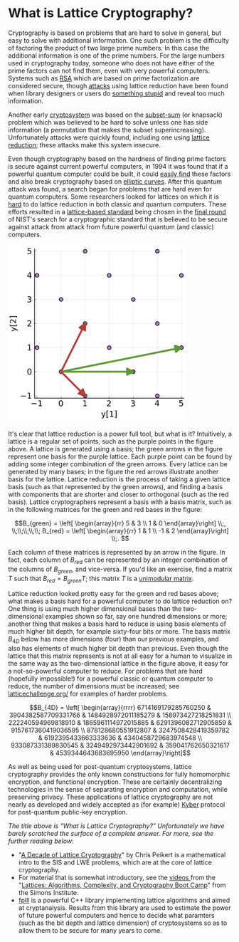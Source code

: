 # What is Lattice Cryptography?

Cryptography is based on problems that are hard to solve in general, but easy to solve with additional information. One such problem is the difficulty of factoring the product of two large prime numbers. In this case the additional information is one of the prime numbers. For the large numbers used in cryptography today, someone who does not have either of the prime factors can not find them, even with very powerful computers. Systems such as [RSA](https://en.wikipedia.org/wiki/RSA_(cryptosystem)) which are based on prime factorization are considered secure, though [attacks](https://link.springer.com/content/pdf/10.1007/3-540-68697-5_11.pdf) using lattice reduction have been found when library designers or users do [something stupid](https://link.springer.com/content/pdf/10.1007/3-540-68697-5_11.pdf) and reveal too much information.

Another early [cryptosystem](https://en.wikipedia.org/wiki/Merkle%E2%80%93Hellman_knapsack_cryptosystem) was based on the [subset-sum](https://en.wikipedia.org/wiki/Knapsack_problem) (or knapsack) problem which was believed to be hard to solve unless one has side information (a permutation that makes the subset superincreasing). Unfortunately attacks were quickly found, including one using [lattice reduction](https://dl.acm.org/doi/10.1145/2455.2461); these attacks make this system insecure.

Even though cryptography based on the hardness of finding prime factors is secure against current powerful computers, in 1994 it was found that if a powerful quantum computer could be built, it could [easily find](https://en.wikipedia.org/wiki/Shor's_algorithm) these factors and also break cryptography based on [elliptic curves](https://en.wikipedia.org/wiki/Elliptic-curve_cryptography). After this quantum attack was found, a search began for problems that are hard even for quantum computers. Some researchers looked for lattices on which it is [hard](https://en.wikipedia.org/wiki/Lattice_problem) to do lattice reduction in both classic and quantum computers. These efforts resulted in a [lattice-based standard](https://en.wikipedia.org/wiki/Kyber) being chosen in the [final round](https://en.wikipedia.org/wiki/NIST_Post-Quantum_Cryptography_Standardization#Selected_Algorithms_2022) of NIST's search for a cryptographic standard that is believed to be secure against attack from attack from future powerful quantum (and classic) computers. 

<img src="basis.png" alt="figure showing a lattice in purple, one basis in green, and another in red" width="400"/>

It's clear that lattice reduction is a power full tool, but what is it?  Intuitively, a lattice is a regular set of points, such as the purple points in the figure above. A lattice is generated using a basis; the green arrows in the figure represent one basis for the purple lattice. Each purple point can be found by adding some integer combination of the green arrows.  Every lattice can be generated by many bases; in the figure the red arrows illustrate another basis for the  lattice.  Lattice reduction is the process of taking a given lattice basis (such as that represented by the green arrows), and finding a basis with components that are shorter and closer to orthogonal (such as the red basis). Lattice cryptographers represent a basis with a basis matrix, such as in the following matrices for the green and red bases in the figure:

$$B_{green} = \left[ \begin{array}{rr}
                      5  &  3 \\
                      1  &  0   
                 \end{array}\right] \\;, \\;\\;\\;\\;\\;
 B_{red} = \left[ \begin{array}{rr}
                      1  &  1 \\
                      -1  &  2   
                 \end{array}\right] \\;. $$

Each column of these matrices is represented by an arrow in the figure.  In fact, each column of $B_{red}$ can be represented by an integer combination of the columns of $B_{green}$, and vice-versa. If you'd like an exercise, find a matrix $T$ such that $B_{red} =B_{green} T$; this matrix $T$ is a [unimodular matrix](https://en.wikipedia.org/wiki/Unimodular_matrix).

Lattice reduction looked pretty easy for the green and red bases above; what makes a basis hard for a powerful computer to do lattice reduction on? One thing is using much higher dimensional bases than the two-dimensional examples shown so far, say one hundred dimensions or more; another thing that makes a basis hard to reduce is using basis elements of much higher bit depth, for example sixty-four bits or more.  The basis matrix $B_{4D}$ below has more dimensions (four) than our previous examples, and also has elements of much higher bit depth than previous.  Even though the lattice that this matrix represents is not at all easy for a human to visualize in the same way as the two-dimensional lattice in the figure above, it easy for a not-so-powerful computer to reduce. For problems that are hard (hopefully impossible!) for a powerful classic or quantum computer to reduce, the number of dimensions must be increased; see [latticechallenge.org/](https://www.latticechallenge.org/) for examples of harder problems.

$$B_{4D} = \left[ \begin{array}{rrrr}
       6714169179285760250 & 3904382587709331766 & 1484928972011185279 &  158973427218251831 \\
        222240594969818910 & 1865961114972015885 & 6291396082712905859 & 9157617360419036595 \\
        878128680551912807 & 3247508428419359782 & 6192395433663333636 & 4340458729683974548 \\
        933087331389830545 & 3249492973442901692 &  359041762650321617 & 4539344643683695950
      \end{array}\right]$$

As well as being used for post-quantum cryptosystems, lattice cryptography provides the only known constructions for fully homomorphic encryption, and functional encryption.  These are certainly decentralizing technologies in the sense of separating encryption and computation, while preserving privacy. These applications of lattice cryptography are not nearly as developed and widely accepted as (for example) [Kyber](https://en.wikipedia.org/wiki/Kyber) protocol for post-quantum public-key encryption. 

*The title above is "What is Lattice Cryptography?" Unfortunately we have barely scratched the surface of a complete answer. For more, see the further reading below:*
* "[A Decade of Lattice Cryptography](https://eprint.iacr.org/2015/939)" by Chris Peikert is a mathematical intro to the SIS and LWE problems, which are at the core of lattice cryptography.
* For material that is somewhat introductory, see the [videos ](https://www.youtube.com/playlist?list=PLgKuh-lKre10rqiTYqJi6P4UlBRMQtPn0) from the "[Lattices: Algorithms, Complexity, and Cryptography Boot Camp](https://simons.berkeley.edu/workshops/lattices-algorithms-complexity-cryptography-boot-camp/schedule#simons-tabs)" from the Simons Institute.
* [fplll](https://github.com/fplll/fplll) is a powerful C++ library implementing lattice algorithms and aimed at cryptanalysis. Results from this library are used to estimate the power of future powerful computers and hence to decide what paramters (such as the bit depth and lattice dimension) of cryptosystems so as to allow them to be secure for many years to come.

<!---
Blockchains that use lattice cryptography or any of the fancy tools listed above do not yet (in early 2023) appear to be an active area of research for academic cryptographers.
--->
